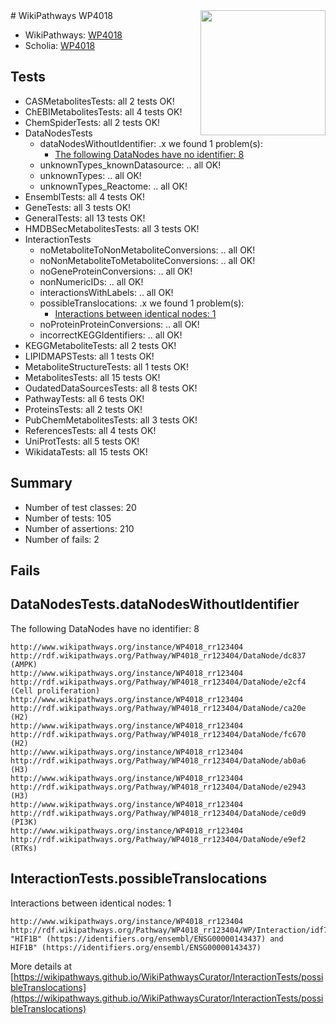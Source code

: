 <img style="float: right; width: 200px" src="https://upload.wikimedia.org/wikipedia/commons/thumb/8/83/Wplogo_with_text_500.png/640px-Wplogo_with_text_500.png" />
# WikiPathways WP4018

* WikiPathways: [WP4018](https://new.wikipathways.org/pathways/WP4018)
* Scholia: [WP4018](https://scholia.toolforge.org/wikipathways/WP4018)
## Tests
* CASMetabolitesTests: all 2 tests OK!
* ChEBIMetabolitesTests: all 4 tests OK!
* ChemSpiderTests: all 2 tests OK!
* DataNodesTests
    * dataNodesWithoutIdentifier: .x we found 1 problem(s):
        * [The following DataNodes have no identifier: 8](#d2d32fa7)
    * unknownTypes_knownDatasource: .. all OK!
    * unknownTypes: .. all OK!
    * unknownTypes_Reactome: .. all OK!
* EnsemblTests: all 4 tests OK!
* GeneTests: all 3 tests OK!
* GeneralTests: all 13 tests OK!
* HMDBSecMetabolitesTests: all 3 tests OK!
* InteractionTests
    * noMetaboliteToNonMetaboliteConversions: .. all OK!
    * noNonMetaboliteToMetaboliteConversions: .. all OK!
    * noGeneProteinConversions: .. all OK!
    * nonNumericIDs: .. all OK!
    * interactionsWithLabels: .. all OK!
    * possibleTranslocations: .x we found 1 problem(s):
        * [Interactions between identical nodes: 1](#1c118206)
    * noProteinProteinConversions: .. all OK!
    * incorrectKEGGIdentifiers: .. all OK!
* KEGGMetaboliteTests: all 2 tests OK!
* LIPIDMAPSTests: all 1 tests OK!
* MetaboliteStructureTests: all 1 tests OK!
* MetabolitesTests: all 15 tests OK!
* OudatedDataSourcesTests: all 8 tests OK!
* PathwayTests: all 6 tests OK!
* ProteinsTests: all 2 tests OK!
* PubChemMetabolitesTests: all 3 tests OK!
* ReferencesTests: all 4 tests OK!
* UniProtTests: all 5 tests OK!
* WikidataTests: all 15 tests OK!


## Summary

* Number of test classes: 20
* Number of tests: 105
* Number of assertions: 210
* Number of fails: 2

## Fails

<a name="d2d32fa7" />

## DataNodesTests.dataNodesWithoutIdentifier

The following DataNodes have no identifier: 8
```
http://www.wikipathways.org/instance/WP4018_rr123404 http://rdf.wikipathways.org/Pathway/WP4018_rr123404/DataNode/dc837 (AMPK)
http://www.wikipathways.org/instance/WP4018_rr123404 http://rdf.wikipathways.org/Pathway/WP4018_rr123404/DataNode/e2cf4 (Cell proliferation)
http://www.wikipathways.org/instance/WP4018_rr123404 http://rdf.wikipathways.org/Pathway/WP4018_rr123404/DataNode/ca20e (H2)
http://www.wikipathways.org/instance/WP4018_rr123404 http://rdf.wikipathways.org/Pathway/WP4018_rr123404/DataNode/fc670 (H2)
http://www.wikipathways.org/instance/WP4018_rr123404 http://rdf.wikipathways.org/Pathway/WP4018_rr123404/DataNode/ab0a6 (H3)
http://www.wikipathways.org/instance/WP4018_rr123404 http://rdf.wikipathways.org/Pathway/WP4018_rr123404/DataNode/e2943 (H3)
http://www.wikipathways.org/instance/WP4018_rr123404 http://rdf.wikipathways.org/Pathway/WP4018_rr123404/DataNode/ce0d9 (PI3K)
http://www.wikipathways.org/instance/WP4018_rr123404 http://rdf.wikipathways.org/Pathway/WP4018_rr123404/DataNode/e9ef2 (RTKs)
```

<a name="1c118206" />

## InteractionTests.possibleTranslocations

Interactions between identical nodes: 1
```
http://www.wikipathways.org/instance/WP4018_rr123404 http://rdf.wikipathways.org/Pathway/WP4018_rr123404/WP/Interaction/idf75c1c60 "HIF1B" (https://identifiers.org/ensembl/ENSG00000143437) and 
HIF1B" (https://identifiers.org/ensembl/ENSG00000143437)
```

More details at [https://wikipathways.github.io/WikiPathwaysCurator/InteractionTests/possibleTranslocations](https://wikipathways.github.io/WikiPathwaysCurator/InteractionTests/possibleTranslocations)


